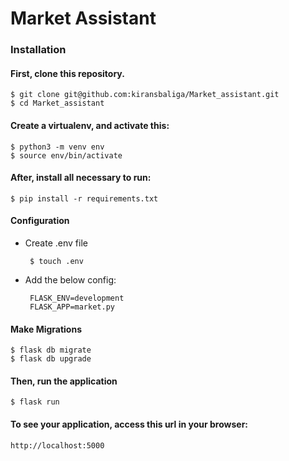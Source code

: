 
# Market Assistant

### Installation

#### First, clone this repository.

    $ git clone git@github.com:kiransbaliga/Market_assistant.git
    $ cd Market_assistant

#### Create a virtualenv, and activate this: 

    $ python3 -m venv env
    $ source env/bin/activate

#### After, install all necessary to run:

    $ pip install -r requirements.txt


#### Configuration

 - Create .env file
	
		$ touch .env		 

 - Add the below config:
		 
		FLASK_ENV=development
		FLASK_APP=market.py

#### Make Migrations

    $ flask db migrate
    $ flask db upgrade

#### Then, run the application

	$ flask run

#### To see your application, access this url in your browser: 

	http://localhost:5000
